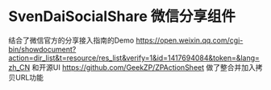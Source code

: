 # SvenDaiSocialShare 微信分享组件

结合了微信官方的分享接入指南的Demo
https://open.weixin.qq.com/cgi-bin/showdocument?action=dir_list&t=resource/res_list&verify=1&id=1417694084&token=&lang=zh_CN
和开源UI
https://github.com/GeekZP/ZPActionSheet
做了整合并加入拷贝URL功能
